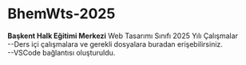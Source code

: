 # BhemWts-2025

**Başkent Halk Eğitimi Merkezi** Web Tasarımı Sınıfı 2025 Yılı Çalışmalar <br>
--Ders içi çalışmalara ve gerekli dosyalara buradan erişebilirsiniz.<br>
--VSCode bağlantısı oluşturuldu.
